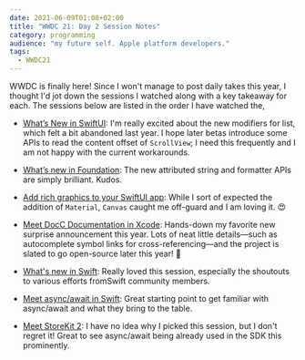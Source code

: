 ```yaml
---
date: 2021-06-09T01:08+02:00
title: "WWDC 21: Day 2 Session Notes"
category: programming
audience: "my future self. Apple platform developers."
tags:
  - WWDC21
---
```


WWDC is finally here! Since I won't manage to post daily takes this year, I thought I'd jot down the sessions I watched along with a key takeaway for each. The sessions below are listed in the order I have watched the,

* [What’s New in SwiftUI](https://developer.apple.com/wwdc21/10192): I'm really excited about the new modifiers for list, which felt a bit abandoned last year. I hope later betas introduce some APIs to read the content offset of `ScrollView`; I need this frequently and I am not happy with the current workarounds.

* [What’s new in Foundation](https://developer.apple.com/wwdc21/10109): The new attributed string and formatter APIs are simply brilliant. Kudos.

* [Add rich graphics to your SwiftUI app](https://developer.apple.com/wwdc21/10021): While I sort of expected the addition of  `Material`, `Canvas` caught me off-guard and I am loving it. 😍

* [Meet DocC Documentation in Xcode](https://developer.apple.com/wwdc21/10166): Hands-down my favorite new surprise announcement this year. Lots of neat little details—such as autocomplete symbol links for cross-referencing—and the project is slated to go open-source later this year! 💪

* [What's new in Swift](https://developer.apple.com/wwdc21/10192): Really loved this session, especially the shoutouts to various efforts fromSwift community members.

* [Meet async/await in Swift](https://developer.apple.com/wwdc21/10132): Great starting point to get familiar with  async/await and what they bring to the table.

* [Meet StoreKit 2](https://developer.apple.com/wwdc21/10114): I have no idea why I picked this session, but I don't regret it! Great to see async/await being already used in the SDK this prominently.
